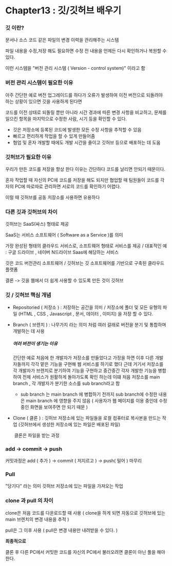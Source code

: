 # Chapter13 : 깃/깃허브 배우기



### 깃 이란?

문서나 소스 코드 같은 파일의 변경 이력을 관리해주는 시스템

파일 내용을 수정,저장 해도 필요하면 수정 전 내용을 언제든 다시 확인하거나 복원할 수 있다.

이런 시스템을 "버전 관리 시스템 ( Version - control system)" 이라고 함



### 버전 관리 시스템이 필요한 이유

아주 간단한 예로 버전 업그레이드를 하다가 오류가 발생하여 이전 버전으로 되돌려야 하는 상황이 있으면 깃을 사용하게 된다면

코드를 이전 상태로 되돌릴 뿐만 아니라 시간 경과에 따른 변경 사항을 비교하고, 문제를 일으킨 항목을 마지막으로 수정한 사람, 시기 등을 확인할 수 있다.



- 깃은 저장소에 등록된 코드에 발생한 모든 수정 사항을 추적할 수 있음
- 빠르고 편리하게 작업을 할 수 있게 만들어줌 
- 협업 및 혼자 개발할 때에도 개발 시간을 줄이고 깃허브 등으로 배포하는 데 도움



### 깃허브가 필요한 이유

우리가 만든 코드를 저장을 항상 한다 이유는 간단하다 코드를 날리면 안되기 때문이다.

혼자 작업할 때 자신의 PC에 코드를 저장을 해도 되지만 협업할 때 팀원들이 코드를 각자의 PC에 따로따로 관리하면 서로의 코드를 확인하기 어렵다.

이럴 때 깃허브를 공동 저장소를 사용하면 유용하다



### 다른 깃과 깃허브의 차이

깃허브는 SaaS(싸스) 형태로 제공

SaaS는 서비스 소프트웨어 ( Software as a Service )를 의미

가장 완성된 형태의 클라우드 서비스로, 소프트웨어 형태로 서비스를 제공 / 대표적인 예 : 구글 드라이브 , 네이버 N드라이브 Saas에 해당하는 서비스



깃은 코드 버전관리 소프트웨어 / 깃허브는 깃 소프트웨어를 기반으로 구축된 클라우드 플랫폼 

결론 -> 깃을 웹에서 더 쉽게 사용할 수 있도록 만든 것이 깃허브



### 깃 / 깃허브 핵심 개념

- Repositoried ( 저장소 ) : 저장하는 공간을 의미 / 저장소에 폴더 및 모든 유형의 파일 (HTML  , CSS , Javascript , 문서, 데이터 , 이미지) 을 저장 할 수 있다.

- Branch ( 브렌치 ) : 나무가지 라는 의미 처럼 여러 갈래로 버전을 분기 및 통합하며 개발하는 데 사용 

  ##### 여러 버전이 생기는 이유 

  간단한 예로 처음에 한 개발자가 저장소를 만들었다고 가정을 하면 이후 다른 개발자들까지 각각 맡은 기능을 구현해 웹 서비스를 하기로 했다 근데 거기서 저장소를 각 개발자가 브렌치로 분기하여 기능을 구현하고 중간중간 각자 개발한 기능을 병합하여 전체 서비스가 원활하게 돌아가도록 확인 하는데 이떄 처음 저장소를 main branch , 각 개발자가 분기한 소스를 sub branch라고 함

  - sub branch 는 main branch 에 병합하기 전까지 sub branch에 수정한 내용은 main branch 에 영향을 주지 않음 ( 사용자가 웹 페이지를 이용 중인데 수정 중인 화면을 보여주면 안 되기 때문 )

- Clone ( 클론 ) : 깃허브 저장소에 있는 파일들을 로컬 컴퓨터로 복사본을 만드는 작업 (깃허브에서 생성한 저장소에 있는 파일은 배포된 파일)

  ​						클론은 파일을 받는 과정 

### add -> commit -> push

커밋과정은 add ( 추가 )  -> commit ( 저지르고 ) -> push( 밀어 ) 마무리



### Pull

"당기다" 라는 의미 깃허브 저장소에 있는 파일을 가져오는 작업



### clone 과 pull 의 차이

clone은 처음 코드를 다운로드할 때 사용 ( clone을 하게 되면 자동으로 깃허브에 있는 main 브렌치의 변경 내용을 추적 )

pull은 그 이후 사용 ( pull은 변경 내용만 내려받을 수 있다. )

**최종적으로**

클론 후 다른 PC에서 커밋한 코드를 자신의 PC에서 불러오려면 클론이 아닌 풀을 해야한다.

